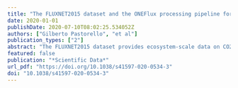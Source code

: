 ```yaml
---
title: "The FLUXNET2015 dataset and the ONEFlux processing pipeline for eddy covariance data"
date: 2020-01-01
publishDate: 2020-07-10T08:02:25.534052Z
authors: ["Gilberto Pastorello", "et al"]
publication_types: ["2"]
abstract: "The FLUXNET2015 dataset provides ecosystem-scale data on CO2, water, and energy exchange between the biosphere and the atmosphere, and other meteorological and biological measurements, from 212 sites around the globe (over 1500 site-years, up to and including year 2014). These sites, independently managed and operated, voluntarily contributed their data to create global datasets. Data were quality controlled and processed using uniform methods, to improve consistency and intercomparability across sites. The dataset is already being used in a number of applications, including ecophysiology studies, remote sensing studies, and development of ecosystem and Earth system models. FLUXNET2015 includes derived-data products, such as gap-filled time series, ecosystem respiration and photosynthetic uptake estimates, estimation of uncertainties, and metadata about the measurements, presented for the first time in this paper. In addition, 206 of these sites are for the first time distributed under a Creative Commons (CC-BY 4.0) license. This paper details this enhanced dataset and the processing methods, now made available as open-source codes, making the dataset more accessible, transparent, and reproducible."
featured: false
publication: "*Scientific Data*"
url_pdf: "https://doi.org/10.1038/s41597-020-0534-3"
doi: "10.1038/s41597-020-0534-3"
---
```


